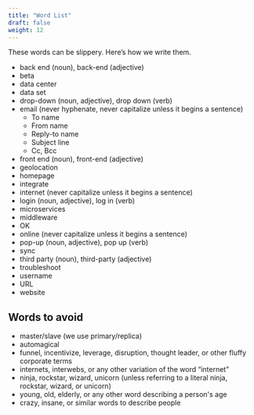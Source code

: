 ```yaml
---
title: "Word List"
draft: false
weight: 12
---
```


These words can be slippery. Here’s how we write them. <!--(If it’s not on this list, defer to the [AP Style Guide](https://www.apstylebook.com/).) -->

- back end (noun), back-end (adjective)
- beta
- data center
- data set
- drop-down (noun, adjective), drop down (verb)
- email (never hyphenate, never capitalize unless it begins a sentence)
  - To name
  - From name
  - Reply-to name
  - Subject line
  - Cc, Bcc
- front end (noun), front-end (adjective)
- geolocation
- homepage
- integrate
- internet (never capitalize unless it begins a sentence)
- login (noun, adjective), log in (verb)
- microservices
- middleware
- OK
- online (never capitalize unless it begins a sentence)
- pop-up (noun, adjective), pop up (verb)
- sync
- third party (noun), third-party (adjective)
- troubleshoot
- username
- URL
- website

## Words to avoid

- master/slave (we use primary/replica)
- automagical
- funnel, incentivize, leverage, disruption, thought leader, or other fluffy corporate terms
- internets, interwebs, or any other variation of the word “internet”
- ninja, rockstar, wizard, unicorn (unless referring to a literal ninja, rockstar, wizard, or unicorn)
- young, old, elderly, or any other word describing a person's age
- crazy, insane, or similar words to describe people
